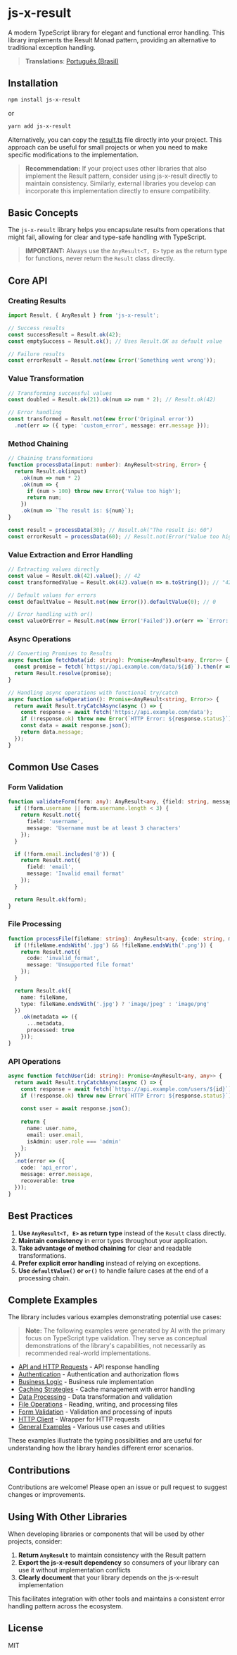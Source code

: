 # js-x-result

A modern TypeScript library for elegant and functional error handling. This library implements the Result Monad pattern, providing an alternative to traditional exception handling.

> **Translations**: [Português (Brasil)](README.pt-BR.md)

## Installation

```bash
npm install js-x-result
```

or

```bash
yarn add js-x-result
```

Alternatively, you can copy the [result.ts](src/result.ts) file directly into your project. This approach can be useful for small projects or when you need to make specific modifications to the implementation.

> **Recommendation:** If your project uses other libraries that also implement the Result pattern, consider using js-x-result directly to maintain consistency. Similarly, external libraries you develop can incorporate this implementation directly to ensure compatibility.

## Basic Concepts

The `js-x-result` library helps you encapsulate results from operations that might fail, allowing for clear and type-safe handling with TypeScript.

> **IMPORTANT:** Always use the `AnyResult<T, E>` type as the return type for functions, never return the `Result` class directly.

## Core API

### Creating Results

```typescript
import Result, { AnyResult } from 'js-x-result';

// Success results
const successResult = Result.ok(42);
const emptySuccess = Result.ok(); // Uses Result.OK as default value

// Failure results
const errorResult = Result.not(new Error('Something went wrong'));
```

### Value Transformation

```typescript
// Transforming successful values
const doubled = Result.ok(21).ok(num => num * 2); // Result.ok(42)

// Error handling
const transformed = Result.not(new Error('Original error'))
  .not(err => ({ type: 'custom_error', message: err.message }));
```

### Method Chaining

```typescript
// Chaining transformations
function processData(input: number): AnyResult<string, Error> {
  return Result.ok(input)
    .ok(num => num * 2)
    .ok(num => {
      if (num > 100) throw new Error('Value too high');
      return num;
    })
    .ok(num => `The result is: ${num}`);
}

const result = processData(30); // Result.ok("The result is: 60")
const errorResult = processData(60); // Result.not(Error("Value too high"))
```

### Value Extraction and Error Handling

```typescript
// Extracting values directly
const value = Result.ok(42).value(); // 42
const transformedValue = Result.ok(42).value(n => n.toString()); // "42"

// Default values for errors
const defaultValue = Result.not(new Error()).defaultValue(0); // 0

// Error handling with or()
const valueOrError = Result.not(new Error('Failed')).or(err => `Error: ${err.message}`); // "Error: Failed"
```

### Async Operations

```typescript
// Converting Promises to Results
async function fetchData(id: string): Promise<AnyResult<any, Error>> {
  const promise = fetch(`https://api.example.com/data/${id}`).then(r => r.json());
  return Result.resolve(promise);
}

// Handling async operations with functional try/catch
async function safeOperation(): Promise<AnyResult<string, Error>> {
  return await Result.tryCatchAsync(async () => {
    const response = await fetch('https://api.example.com/data');
    if (!response.ok) throw new Error(`HTTP Error: ${response.status}`);
    const data = await response.json();
    return data.message;
  });
}
```

## Common Use Cases

### Form Validation

```typescript
function validateForm(form: any): AnyResult<any, {field: string, message: string}> {
  if (!form.username || form.username.length < 3) {
    return Result.not({
      field: 'username',
      message: 'Username must be at least 3 characters'
    });
  }

  if (!form.email.includes('@')) {
    return Result.not({
      field: 'email',
      message: 'Invalid email format'
    });
  }

  return Result.ok(form);
}
```

### File Processing

```typescript
function processFile(fileName: string): AnyResult<any, {code: string, message: string}> {
  if (!fileName.endsWith('.jpg') && !fileName.endsWith('.png')) {
    return Result.not({
      code: 'invalid_format',
      message: 'Unsupported file format'
    });
  }

  return Result.ok({
    name: fileName,
    type: fileName.endsWith('.jpg') ? 'image/jpeg' : 'image/png'
  })
    .ok(metadata => ({
      ...metadata,
      processed: true
    }));
}
```

### API Operations

```typescript
async function fetchUser(id: string): Promise<AnyResult<any, any>> {
  return await Result.tryCatchAsync(async () => {
    const response = await fetch(`https://api.example.com/users/${id}`);
    if (!response.ok) throw new Error(`HTTP Error: ${response.status}`);
    
    const user = await response.json();
    
    return {
      name: user.name,
      email: user.email,
      isAdmin: user.role === 'admin'
    };
  })
  .not(error => ({
    code: 'api_error',
    message: error.message,
    recoverable: true
  }));
}
```

## Best Practices

1. **Use `AnyResult<T, E>` as return type** instead of the `Result` class directly.
2. **Maintain consistency** in error types throughout your application.
3. **Take advantage of method chaining** for clear and readable transformations.
4. **Prefer explicit error handling** instead of relying on exceptions.
5. **Use `defaultValue()` or `or()`** to handle failure cases at the end of a processing chain.

## Complete Examples

The library includes various examples demonstrating potential use cases:

> **Note:** The following examples were generated by AI with the primary focus on TypeScript type validation. They serve as conceptual demonstrations of the library's capabilities, not necessarily as recommended real-world implementations.

- [API and HTTP Requests](src/__examples__/api.examples.ts) - API response handling
- [Authentication](src/__examples__/authentication.examples.ts) - Authentication and authorization flows
- [Business Logic](src/__examples__/business-logic.examples.ts) - Business rule implementation
- [Caching Strategies](src/__examples__/cache-strategies.examples.ts) - Cache management with error handling
- [Data Processing](src/__examples__/data-processing.examples.ts) - Data transformation and validation
- [File Operations](src/__examples__/file-operations.examples.ts) - Reading, writing, and processing files
- [Form Validation](src/__examples__/form-validation.examples.ts) - Validation and processing of inputs
- [HTTP Client](src/__examples__/http-client.examples.ts) - Wrapper for HTTP requests
- [General Examples](src/__examples__/general.examples.ts) - Various use cases and utilities

These examples illustrate the typing possibilities and are useful for understanding how the library handles different error scenarios.

## Contributions

Contributions are welcome! Please open an issue or pull request to suggest changes or improvements.

## Using With Other Libraries

When developing libraries or components that will be used by other projects, consider:

1. **Return `AnyResult`** to maintain consistency with the Result pattern
2. **Export the js-x-result dependency** so consumers of your library can use it without implementation conflicts
3. **Clearly document** that your library depends on the js-x-result implementation

This facilitates integration with other tools and maintains a consistent error handling pattern across the ecosystem.

## License

MIT
